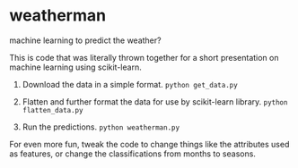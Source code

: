 # weatherman
machine learning to predict the weather?

This is code that was literally thrown together for a short presentation on machine learning using scikit-learn.

1. Download the data in a simple format. `python get_data.py`

2. Flatten and further format the data for use by scikit-learn library. `python flatten_data.py`

3. Run the predictions. `python weatherman.py`

For even more fun, tweak the code to change things like the attributes used as features, or change the classifications from months to seasons.
